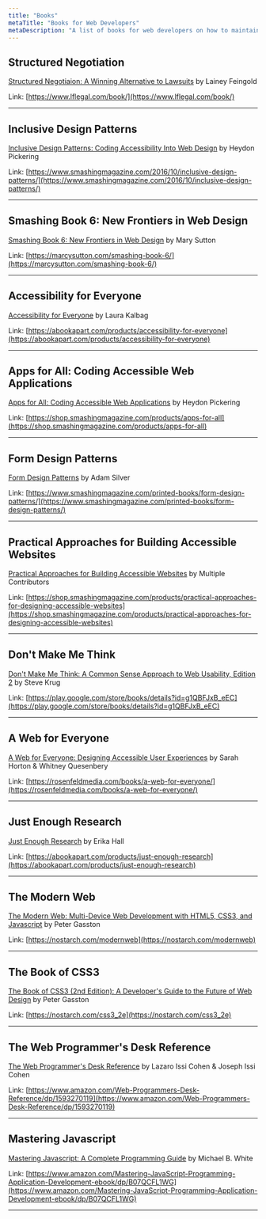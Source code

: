 ```yaml
---
title: "Books"
metaTitle: "Books for Web Developers"
metaDescription: "A list of books for web developers on how to maintain a focus on a11y when developing."
---
```


## Structured Negotiation

[Structured Negotiaion: A Winning Alternative to Lawsuits](https://www.lflegal.com/book/) by Lainey Feingold

Link: [https://www.lflegal.com/book/](https://www.lflegal.com/book/)

---

## Inclusive Design Patterns

[Inclusive Design Patterns: Coding Accessibility Into Web Design](https://www.smashingmagazine.com/2016/10/inclusive-design-patterns/) by Heydon Pickering

Link: [https://www.smashingmagazine.com/2016/10/inclusive-design-patterns/](https://www.smashingmagazine.com/2016/10/inclusive-design-patterns/)

---

## Smashing Book 6: New Frontiers in Web Design

[Smashing Book 6: New Frontiers in Web Design](https://marcysutton.com/smashing-book-6/) by Mary Sutton

Link: [https://marcysutton.com/smashing-book-6/](https://marcysutton.com/smashing-book-6/)

---

## Accessibility for Everyone

[Accessibility for Everyone](https://abookapart.com/products/accessibility-for-everyone) by Laura Kalbag

Link: [https://abookapart.com/products/accessibility-for-everyone](https://abookapart.com/products/accessibility-for-everyone)

---

## Apps for All: Coding Accessible Web Applications

[Apps for All: Coding Accessible Web Applications](https://shop.smashingmagazine.com/products/apps-for-all) by Heydon Pickering

Link: [https://shop.smashingmagazine.com/products/apps-for-all](https://shop.smashingmagazine.com/products/apps-for-all)

---

## Form Design Patterns

[Form Design Patterns](https://www.smashingmagazine.com/printed-books/form-design-patterns/) by Adam Silver

Link: [https://www.smashingmagazine.com/printed-books/form-design-patterns/](https://www.smashingmagazine.com/printed-books/form-design-patterns/)

---

## Practical Approaches for Building Accessible Websites

[Practical Approaches for Building Accessible Websites](https://shop.smashingmagazine.com/products/practical-approaches-for-designing-accessible-websites) by Multiple Contributors

Link: [https://shop.smashingmagazine.com/products/practical-approaches-for-designing-accessible-websites](https://shop.smashingmagazine.com/products/practical-approaches-for-designing-accessible-websites)

---

## Don't Make Me Think

[Don't Make Me Think: A Common Sense Approach to Web Usability, Edition 2](https://play.google.com/store/books/details?id=g1QBFJxB_eEC) by Steve Krug

Link: [https://play.google.com/store/books/details?id=g1QBFJxB_eEC](https://play.google.com/store/books/details?id=g1QBFJxB_eEC)

---

## A Web for Everyone

[A Web for Everyone: Designing Accessible User Experiences](https://rosenfeldmedia.com/books/a-web-for-everyone/) by Sarah Horton & Whitney Quesenbery

Link: [https://rosenfeldmedia.com/books/a-web-for-everyone/](https://rosenfeldmedia.com/books/a-web-for-everyone/)

---

## Just Enough Research

[Just Enough Research](https://abookapart.com/products/just-enough-research) by Erika Hall

Link: [https://abookapart.com/products/just-enough-research](https://abookapart.com/products/just-enough-research)

---

## The Modern Web

[The Modern Web: Multi-Device Web Development with HTML5, CSS3, and Javascript](https://nostarch.com/modernweb) by Peter Gasston 

Link: [https://nostarch.com/modernweb](https://nostarch.com/modernweb)

--- 

## The Book of CSS3

[The Book of CSS3 (2nd Edition): A Developer's Guide to the Future of Web Design](https://nostarch.com/css3_2e) by Peter Gasston

Link: [https://nostarch.com/css3_2e](https://nostarch.com/css3_2e)

---

## The Web Programmer's Desk Reference 

[The Web Programmer's Desk Reference](https://www.amazon.com/Web-Programmers-Desk-Reference/dp/1593270119) by Lazaro Issi Cohen & Joseph Issi Cohen

Link: [https://www.amazon.com/Web-Programmers-Desk-Reference/dp/1593270119](https://www.amazon.com/Web-Programmers-Desk-Reference/dp/1593270119)

---

## Mastering Javascript 
[Mastering Javascript: A Complete Programming Guide](https://www.amazon.com/Mastering-JavaScript-Programming-Application-Development-ebook/dp/B07QCFL1WG) by Michael B. White

Link: [https://www.amazon.com/Mastering-JavaScript-Programming-Application-Development-ebook/dp/B07QCFL1WG](https://www.amazon.com/Mastering-JavaScript-Programming-Application-Development-ebook/dp/B07QCFL1WG)

---
